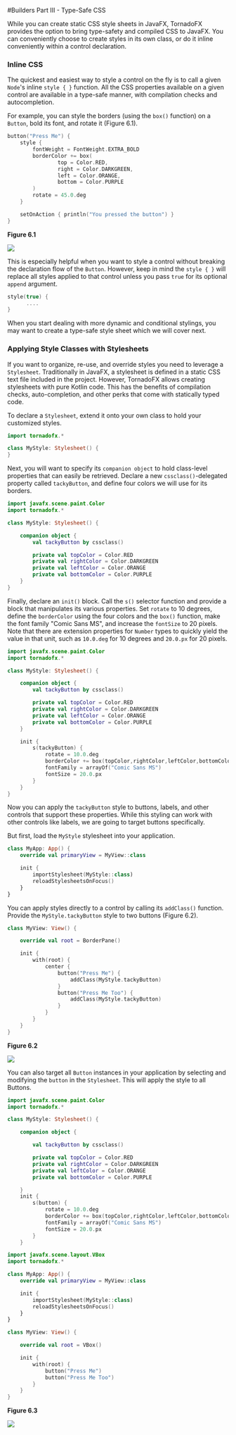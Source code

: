 #Builders Part III - Type-Safe CSS

While you can create static CSS style sheets in JavaFX, TornadoFX provides the option to bring type-safety and compiled CSS to JavaFX. You can conveniently choose to create styles in its own class, or do it inline conveniently within a control declaration. 

### Inline CSS

The quickest and easiest way to style a control on the fly is to call a given `Node`'s inline `style { }` function. All the CSS properties available on a given control are available in a type-safe manner, with compilation checks and autocompletion. 

For example, you can style the borders (using the `box()` function) on a `Button`, bold its font, and rotate it (Figure 6.1). 

```kotlin
button("Press Me") {
    style {
        fontWeight = FontWeight.EXTRA_BOLD
        borderColor += box(
                top = Color.RED,
                right = Color.DARKGREEN,
                left = Color.ORANGE,
                bottom = Color.PURPLE
        )
        rotate = 45.0.deg
    }

    setOnAction { println("You pressed the button") }
}
```

**Figure 6.1**

![](http://i.imgur.com/ELI2VdV.png)

This is especially helpful when you want to style a control without breaking the declaration flow of the `Button`. However, keep in mind the `style { }` will replace all styles applied to that control unless you pass `true` for its optional `append` argument. 


```kotlin
style(true) {
      ....
}
```
                    
When you start dealing with more dynamic and conditional stylings, you may want to create a type-safe style sheet which we will cover next. 

### Applying Style Classes with Stylesheets

If you want to organize, re-use, and override styles you need to leverage a `Stylesheet`. Traditionally in JavaFX, a stylesheet is defined in a static CSS text file included in the project. However, TornadoFX allows creating stylesheets with pure Kotlin code. This has the benefits of compilation checks, auto-completion, and other perks that come with statically typed code.

To declare a `Stylesheet`, extend it onto your own class to hold your customized styles. 

```kotlin
import tornadofx.*

class MyStyle: Stylesheet() {
}
```

Next, you will want to specify its `companion object` to hold class-level properties that can easily be retrieved. Declare a new `cssclass()`-delegated property called `tackyButton`, and define four colors we will use for its borders. 

```kotlin
import javafx.scene.paint.Color
import tornadofx.*

class MyStyle: Stylesheet() {

    companion object {
        val tackyButton by cssclass()

        private val topColor = Color.RED
        private val rightColor = Color.DARKGREEN
        private val leftColor = Color.ORANGE
        private val bottomColor = Color.PURPLE
    }
}
```

Finally, declare an `init()` block. Call the `s()` selector function and provide a block that manipulates its various properties. Set `rotate` to 10 degrees, define the `borderColor` using the four colors and the `box()` function, make the font family "Comic Sans MS", and increase the `fontSize` to 20 pixels. Note that there are extension properties for `Number` types to quickly yield the value in that unit, such as `10.0.deg` for 10 degrees and `20.0.px` for 20 pixels. 

```kotlin
import javafx.scene.paint.Color
import tornadofx.*

class MyStyle: Stylesheet() {

    companion object {
        val tackyButton by cssclass()

        private val topColor = Color.RED
        private val rightColor = Color.DARKGREEN
        private val leftColor = Color.ORANGE
        private val bottomColor = Color.PURPLE
    }

    init {
        s(tackyButton) {
            rotate = 10.0.deg
            borderColor += box(topColor,rightColor,leftColor,bottomColor)
            fontFamily = arrayOf("Comic Sans MS")
            fontSize = 20.0.px
        }
    }
}
```

Now you can apply the `tackyButton` style to buttons, labels, and other controls that support these properties. While this styling can work with other controls like labels, we are going to target buttons specifically. 

But first, load the `MyStyle` stylesheet into your application. 

```kotlin
class MyApp: App() {
    override val primaryView = MyView::class

    init {
        importStylesheet(MyStyle::class)
        reloadStylesheetsOnFocus()
    }
}
```

You can apply styles directly to a control by calling its `addClass()` function. Provide the `MyStyle.tackyButton` style to two buttons (Figure 6.2). 

```kotlin
class MyView: View() {

    override val root = BorderPane()

    init {
        with(root) {
            center {
                button("Press Me") {
                    addClass(MyStyle.tackyButton)
                }
                button("Press Me Too") {
                    addClass(MyStyle.tackyButton)
                }
            }
        }
    }
}
```

**Figure 6.2**

![](http://i.imgur.com/INPUj7s.png)

You can also target all `Button` instances in your application by selecting and modifying the `button` in the `Stylesheet`. This will apply the style to all Buttons. 

```kotlin
import javafx.scene.paint.Color
import tornadofx.*

class MyStyle: Stylesheet() {

    companion object {

        val tackyButton by cssclass()

        private val topColor = Color.RED
        private val rightColor = Color.DARKGREEN
        private val leftColor = Color.ORANGE
        private val bottomColor = Color.PURPLE

    }
    init {
        s(button) {
            rotate = 10.0.deg
            borderColor += box(topColor,rightColor,leftColor,bottomColor)
            fontFamily = arrayOf("Comic Sans MS")
            fontSize = 20.0.px
        }
    }
```

```kotlin
import javafx.scene.layout.VBox
import tornadofx.*

class MyApp: App() {
    override val primaryView = MyView::class

    init {
        importStylesheet(MyStyle::class)
        reloadStylesheetsOnFocus()
    }
}
```

```kotlin
class MyView: View() {

    override val root = VBox()

    init {
        with(root) {
            button("Press Me")
            button("Press Me Too")
        }
    }
}
```

**Figure 6.3**

![](http://i.imgur.com/INPUj7s.png)
